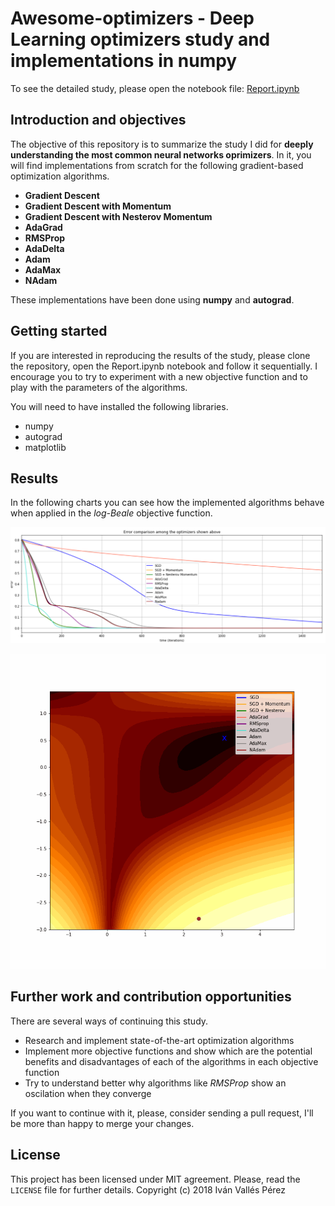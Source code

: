 # Awesome-optimizers - Deep Learning optimizers study and implementations in numpy
To see the detailed study, please open the notebook file: [Report.ipynb](Report.ipynb)

## Introduction and objectives
The objective of this repository is to summarize the study I did for **deeply understanding the most common neural networks oprimizers**. In it, you will find implementations from scratch for the following gradient-based optimization algorithms.

- **Gradient Descent**
- **Gradient Descent with Momentum**
- **Gradient Descent with Nesterov Momentum**
- **AdaGrad**
- **RMSProp**
- **AdaDelta**
- **Adam**
- **AdaMax**
- **NAdam**

These implementations have been done using **numpy** and **autograd**.

## Getting started
If you are interested in reproducing the results of the study, please clone the repository, open the Report.ipynb notebook and follow it sequentially. I encourage you to try to experiment with a new objective function and to play with the parameters of the algorithms. 

You will need to have installed the following libraries.
- numpy
- autograd
- matplotlib

## Results
In the following charts you can see how the implemented algorithms behave when applied in the *log-Beale* objective function.

![error_evolution](./img/errors.png)

![animation_trajectories](./img/trajectories_improved.gif)

## Further work and contribution opportunities
There are several ways of continuing this study.
- Research and implement state-of-the-art optimization algorithms
- Implement more objective functions and show which are the potential benefits and disadvantages of each of the algorithms in each objective function
- Try to understand better why algorithms like *RMSProp* show an oscilation when they converge

If you want to continue with it, please, consider sending a pull request, I'll be more than happy to merge your changes.

## License
This project has been licensed under MIT agreement. Please, read the `LICENSE` file for further details. Copyright (c) 2018 Iván Vallés Pérez
